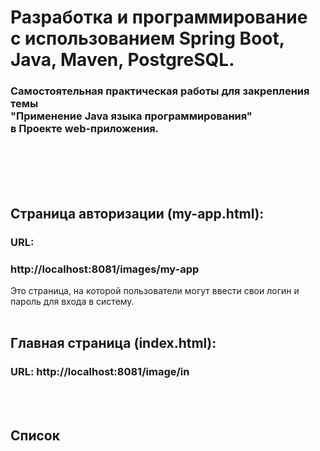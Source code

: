 
# Разработка и программирование<br> с использованием Spring Boot, Java, Maven, PostgreSQL.
### Самостоятельная практическая работы для закрепления темы<br> "Применение Java языка программирования"<br> в Проекте web-приложения.

<br><br><br><br>

## Страница авторизации (my-app.html):

### URL:
### http://localhost:8081/images/my-app
Это страница, на которой пользователи могут ввести свои логин и пароль для входа в систему.
<br><br>

## Главная страница (index.html):

### URL: http://localhost:8081/image/in

<br><br>

## Список

